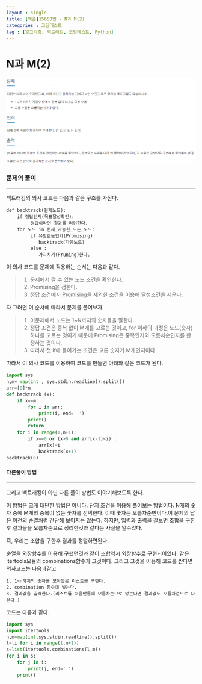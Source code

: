 ```yaml
---
layout : single
title: [백준]15650번 - N과 M(2)
categories : 코딩테스트
tag : [알고리즘, 백트래킹, 코딩테스트, Python]
---
```


# N과 M(2)

![20210726-2.PNG](https://github.com/Cladonia-S/Cladonia-S.github.io/blob/master/images/20210726-2.PNG?raw=true)



### 문제의 풀이

---

백트래킹의 의사 코드는 다음과 같은 구조를 가진다.

```pseudocode
def backtrack(현재노드):
	if 정답인지(목표달성확인):
		 정답이라면 결과를 리턴한다.
	for 노드 in 현재_가능한_모든_노드:
	     if 유망한놈인가(Promising):
            backtrack(다음노드)
         else :
            가지치기(Pruning)한다.
```

이 의사 코드를 문제에 적용하는 순서는 다음과 같다.

> 1. 문제에서 갈 수 있는 노드 조건을 확인한다.
> 2. Promising을 정한다.
> 3. 정답 조건에서 Promising을 제외한 조건을 이용해 달성조건을 세운다.

자 그러면 이 순서에 따라서 문제를 풀어보자.

> 1. 이문제에서 노드는 1~N까지의 숫자들을 말한다.
> 2. 정답 조건은 중복 없이 M개를 고르는 것이고, for 이하의 과정은 노드(숫자) 하나를 고르는 것이기 때문에 Promising은 중복인지와 오름차순인지를 판정하는 것이다.
> 3. 따라서 첫  if에 들어가는 조건은 고른 숫자가 M개인지이다

따라서 이 의사 코드를 이용하여 코드를 만들면 아래와 같은 코드가 된다.

```python
import sys
n,m= map(int , sys.stdin.readline().split())
arr=[0]*m
def backtrack (x):
    if x==m:
        for i in arr:
            print(i, end=' ')
        print()
        return
    for i in range(1,n+1):
        if x==0 or (x>0 and arr[x-1]<i) :
            arr[x]=i
            backtrack(x+1)
backtrack(0)
```



#### 다른풀이 방법

---

그리고 백트래킹이 아닌 다른 풀이 방법도 이야기해보도록 한다.

이 방법은 크게 대단한 방법은 아니다. 단지 조건을 이용해 풀어보는 방법이다. N개의 숫자 중에 M개의 중복이 없는 숫자를 선택한다. 이때 숫자는 오름차순만이다.이 문제의 답은 이전의 순열처럼 간단해 보이지는 않는다. 하지만, 입력과 출력을 잘보면 조합을 구한후 결과들을 오름차순으로 정리한것과 같다는 사실을 알수있다.

즉, 우리는 조합을 구한후 결과를 정렬하면된다.

순열을 외장함수를 이용해 구했던것과 같이 조합역시 외장함수로 구현되어있다. 같은 itertools모듈의 combinations함수가 그것이다. 그리고 그것을 이용해 코드를 짠다면 의사코드는 다음과같고

```pseudocode
1. 1~n까지의 숫자를 모아놓은 리스트를 구한다.
2. combination 함수에 넣는다.
3. 결과값을 출력한다.(리스트를 처음만들때 오름차순으로 넣는다면 결과값도 오름차순으로 나온다.)
```



코드는 다음과 같다.

```python
import sys
import itertools
n,m=map(int,sys.stdin.readline().split())
l=[i for i in range(1,n+1)]
s=list(itertools.combinations(l,m))
for i in s:
    for j in i:
        print(j, end=' ')
    print()
```

